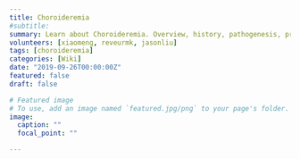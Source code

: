 ```yaml
---
title: Choroideremia 
#subtitle: 
summary: Learn about Choroideremia. Overview, history, pathogenesis, prevalence, etiology, diagnosis, symptoms, examination, treatment and daily management
volunteers: [xiaomeng, reveurmk, jasonliu]
tags: [choroideremia]
categories: [Wiki]
date: "2019-09-26T00:00:00Z"
featured: false
draft: false

# Featured image
# To use, add an image named `featured.jpg/png` to your page's folder. 
image:
  caption: ""
  focal_point: ""

---
```

